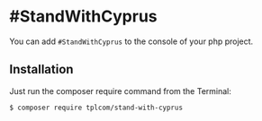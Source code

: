 # \#StandWithCyprus

You can add `#StandWithCyprus` to the console of your php project.

## Installation

Just run the composer require command from the Terminal:

```bash
$ composer require tplcom/stand-with-cyprus
```
